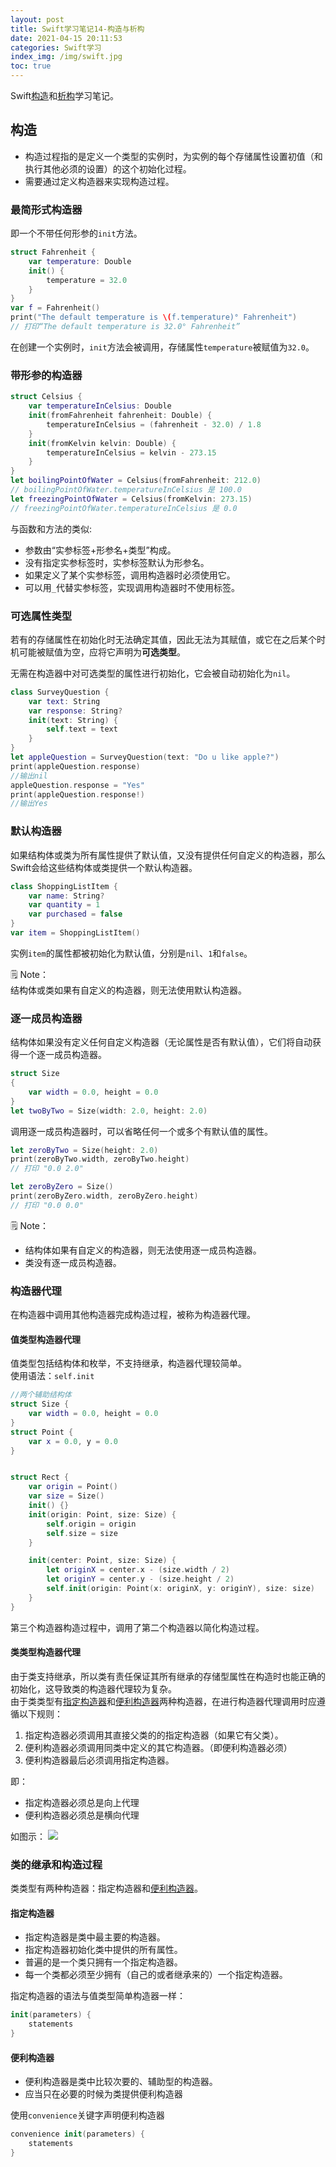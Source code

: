 ```yaml
---
layout: post
title: Swift学习笔记14-构造与析构
date: 2021-04-15 20:11:53
categories: Swift学习
index_img: /img/swift.jpg
toc: true
---
```

Swift[构造](#构造)和[析构](#析构)学习笔记。

<!--more-->
## 构造
- 构造过程指的是定义一个类型的实例时，为实例的每个存储属性设置初值（和执行其他必须的设置）的这个初始化过程。
- 需要通过定义构造器来实现构造过程。

### 最简形式构造器
即一个不带任何形参的`init`方法。
```swift
struct Fahrenheit {
    var temperature: Double
    init() {
        temperature = 32.0
    }
}
var f = Fahrenheit()
print("The default temperature is \(f.temperature)° Fahrenheit")
// 打印“The default temperature is 32.0° Fahrenheit”
```
在创建一个实例时，`init`方法会被调用，存储属性`temperature`被赋值为`32.0`。

### 带形参的构造器

```swift
struct Celsius {
    var temperatureInCelsius: Double
    init(fromFahrenheit fahrenheit: Double) {
        temperatureInCelsius = (fahrenheit - 32.0) / 1.8
    }
    init(fromKelvin kelvin: Double) {
        temperatureInCelsius = kelvin - 273.15
    }
}
let boilingPointOfWater = Celsius(fromFahrenheit: 212.0)
// boilingPointOfWater.temperatureInCelsius 是 100.0
let freezingPointOfWater = Celsius(fromKelvin: 273.15)
// freezingPointOfWater.temperatureInCelsius 是 0.0
```
与函数和方法的类似:
- 参数由“实参标签+形参名+类型”构成。
- 没有指定实参标签时，实参标签默认为形参名。
- 如果定义了某个实参标签，调用构造器时必须使用它。
- 可以用`_`代替实参标签，实现调用构造器时不使用标签。

### 可选属性类型
若有的存储属性在初始化时无法确定其值，因此无法为其赋值，或它在之后某个时机可能被赋值为空，应将它声明为**可选类型**。

无需在构造器中对可选类型的属性进行初始化，它会被自动初始化为`nil`。
```swift
class SurveyQuestion {
    var text: String
    var response: String?
    init(text: String) {
        self.text = text
    }
}
let appleQuestion = SurveyQuestion(text: "Do u like apple?")
print(appleQuestion.response)
//输出nil
appleQuestion.response = "Yes"
print(appleQuestion.response!)
//输出Yes
```

### 默认构造器
如果结构体或类为所有属性提供了默认值，又没有提供任何自定义的构造器，那么Swift会给这些结构体或类提供一个默认构造器。
```swift
class ShoppingListItem {
    var name: String?
    var quantity = 1
    var purchased = false
}
var item = ShoppingListItem()
```
实例`item`的属性都被初始化为默认值，分别是`nil`、`1`和`false`。

🗒️ Note：  
结构体或类如果有自定义的构造器，则无法使用默认构造器。

### 逐一成员构造器
结构体如果没有定义任何自定义构造器（无论属性是否有默认值），它们将自动获得一个逐一成员构造器。
```swift
struct Size
{
    var width = 0.0, height = 0.0
}
let twoByTwo = Size(width: 2.0, height: 2.0)
```

调用逐一成员构造器时，可以省略任何一个或多个有默认值的属性。
```swift
let zeroByTwo = Size(height: 2.0)
print(zeroByTwo.width, zeroByTwo.height)
// 打印 "0.0 2.0"

let zeroByZero = Size()
print(zeroByZero.width, zeroByZero.height)
// 打印 "0.0 0.0"
```
🗒️ Note：  
- 结构体如果有自定义的构造器，则无法使用逐一成员构造器。
- 类没有逐一成员构造器。

### 构造器代理
在构造器中调用其他构造器完成构造过程，被称为构造器代理。

#### 值类型构造器代理
值类型包括结构体和枚举，不支持继承，构造器代理较简单。  
使用语法：`self.init`
```swift
//两个辅助结构体
struct Size {
    var width = 0.0, height = 0.0
}
struct Point {
    var x = 0.0, y = 0.0
}


struct Rect {
    var origin = Point()
    var size = Size()
    init() {}
    init(origin: Point, size: Size) {
        self.origin = origin
        self.size = size
    }

    init(center: Point, size: Size) {
        let originX = center.x - (size.width / 2)
        let originY = center.y - (size.height / 2)
        self.init(origin: Point(x: originX, y: originY), size: size)
    }
}
```

第三个构造器构造过程中，调用了第二个构造器以简化构造过程。

#### 类类型构造器代理
由于类支持继承，所以类有责任保证其所有继承的存储型属性在构造时也能正确的初始化，这导致类的构造器代理较为复杂。  
由于类类型有[指定构造器](#指定构造器)和[便利构造器](#便利构造器)两种构造器，在进行构造器代理调用时应遵循以下规则：
1. 指定构造器必须调用其直接父类的的指定构造器（如果它有父类）。
2. 便利构造器必须调用同类中定义的其它构造器。（即便利构造器必须）
3. 便利构造器最后必须调用指定构造器。

即：
- 指定构造器必须总是向上代理
- 便利构造器必须总是横向代理

如图示：
![](Swift学习笔记14-构造与析构/2021-04-16-09-56-25.png)

### 类的继承和构造过程
类类型有两种构造器：指定构造器和[便利构造器](#便利构造器)。
#### 指定构造器
- 指定构造器是类中最主要的构造器。
- 指定构造器初始化类中提供的所有属性。
- 普遍的是一个类只拥有一个指定构造器。
- 每一个类都必须至少拥有（自己的或者继承来的）一个指定构造器。

指定构造器的语法与值类型简单构造器一样：
```swift
init(parameters) {
    statements
}
```

#### 便利构造器
- 便利构造器是类中比较次要的、辅助型的构造器。
- 应当只在必要的时候为类提供便利构造器

使用`convenience`关键字声明便利构造器
```swift
convenience init(parameters) {
    statements
}
```